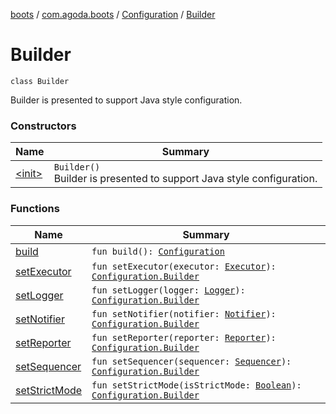 [boots](../../../index.md) / [com.agoda.boots](../../index.md) / [Configuration](../index.md) / [Builder](./index.md)

# Builder

`class Builder`

Builder is presented to support Java style configuration.

### Constructors

| Name | Summary |
|---|---|
| [&lt;init&gt;](-init-.md) | `Builder()`<br>Builder is presented to support Java style configuration. |

### Functions

| Name | Summary |
|---|---|
| [build](build.md) | `fun build(): `[`Configuration`](../index.md) |
| [setExecutor](set-executor.md) | `fun setExecutor(executor: `[`Executor`](../../-executor/index.md)`): `[`Configuration.Builder`](./index.md) |
| [setLogger](set-logger.md) | `fun setLogger(logger: `[`Logger`](../../-logger/index.md)`): `[`Configuration.Builder`](./index.md) |
| [setNotifier](set-notifier.md) | `fun setNotifier(notifier: `[`Notifier`](../../-notifier/index.md)`): `[`Configuration.Builder`](./index.md) |
| [setReporter](set-reporter.md) | `fun setReporter(reporter: `[`Reporter`](../../-reporter/index.md)`): `[`Configuration.Builder`](./index.md) |
| [setSequencer](set-sequencer.md) | `fun setSequencer(sequencer: `[`Sequencer`](../../-sequencer/index.md)`): `[`Configuration.Builder`](./index.md) |
| [setStrictMode](set-strict-mode.md) | `fun setStrictMode(isStrictMode: `[`Boolean`](https://kotlinlang.org/api/latest/jvm/stdlib/kotlin/-boolean/index.html)`): `[`Configuration.Builder`](./index.md) |
